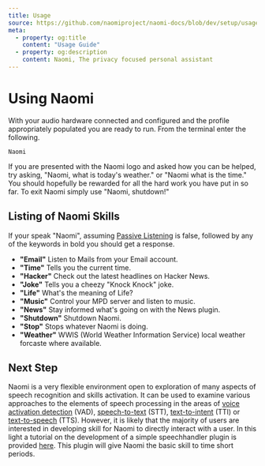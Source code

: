 ```yaml
---
title: Usage
source: https://github.com/naomiproject/naomi-docs/blob/dev/setup/usage.md
meta:
  - property: og:title
    content: "Usage Guide"
  - property: og:description
    content: Naomi, The privacy focused personal assistant
---
```


# Using Naomi

With your audio hardware connected and configured and the profile appropriately populated 
you are ready to run. From the terminal enter the following.
```shell
Naomi
```
If you are presented with the Naomi logo and asked how you can be helped, try asking, 
"Naomi, what is today's weather." or "Naomi what is the time." You should 
hopefully be rewarded for all the hard work you have put in so far. To exit Naomi simply use 
"Naomi, shutdown!"  

## Listing of Naomi Skills
If your speak "Naomi", assuming [Passive Listening](profile.html#passive-listening) is false, followed by any 
of the keywords in bold you should get a response.

- **"Email"** Listen to Mails from your Email account.  
- **"Time"** Tells you the current time.
- **"Hacker"** Check out the latest headlines on Hacker News.
- **"Joke"** Tells you a cheezy "Knock Knock" joke.
- **"Life"** What's the meaning of Life?
- **"Music"** Control your MPD server and listen to music.
- **"News"** Stay informed what's going on with the News plugin.
- **"Shutdown"** Shutdown Naomi.
- **"Stop"** Stops whatever Naomi is doing.
- **"Weather"** WWIS (World Weather Information Service) local weather forcaste where available.

## Next Step

Naomi is a very flexible environment open to exploration of many aspects of speech 
recognition and skills activation. It can be used to examine various approaches to 
the elements of speech processing in the areas of 
[voice activation detection](./configuration/vads.html) (VAD),
[speech-to-text](./configuration/stt.html) (STT), 
[text-to-intent](./configuration/tti.html) (TTI) or 
[text-to-speech](./configuration/tts.html) (TTS). However, it is likely
that the majority of users are interested in developing skill for Naomi to directly 
interact with a user. In this light a tutorial on the development of a simple speechhandler 
plugin is provided [here](tutorial.html). This plugin will give Naomi the basic skill to
time short periods.

<DocPreviousVersions/>
<EditPageLink/>
